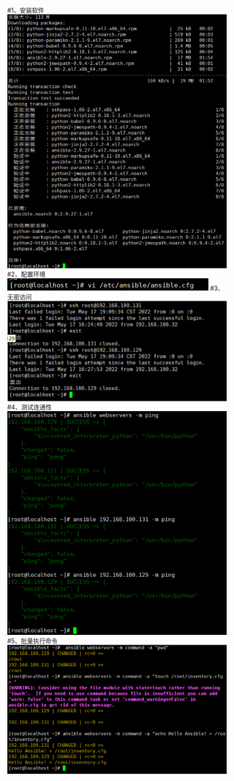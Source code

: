 #1、安装软件
![img.png](img.png)
#2、配置环境
![img_1.png](img_1.png)
#3、无密访问
![img_2.png](img_2.png)
#4、测试连通性
![img_3.png](img_3.png)
#5、批量执行命令
![img_5.png](img_5.png)